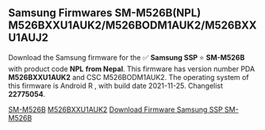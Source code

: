 <h2>Samsung Firmwares SM-M526B(NPL) M526BXXU1AUK2/M526BODM1AUK2/M526BXXU1AUJ2</h2>
Download the Samsung firmware for the ✅ <strong>Samsung SSP </strong> ⭐ <strong>SM-M526B</strong> with product code <strong>NPL</strong> <strong> from Nepal</strong>. This firmware has version number PDA <strong>M526BXXU1AUK2</strong> and CSC M526BODM1AUK2. The operating system of this firmware is Android R , with build date 2021-11-25. Changelist <strong>22775054</strong>.


[SM-M526B](https://samfirm.shop/samsung/model/SM-M526B)
[M526BXXU1AUK2](https://samfirm.shop/samsung/pda/M526BXXU1AUK2)
[Download Firmware Samsung SSP SM-M526B](https://samfirm.shop/samsung/firmware/477684)

